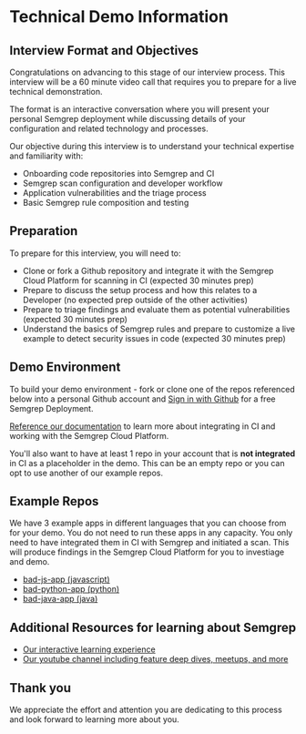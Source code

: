 # Technical Demo Information

## Interview Format and Objectives

Congratulations on advancing to this stage of our interview process. This interview will be a 60 minute video call that requires you to prepare for a live technical demonstration.

The format is an interactive conversation where you will present your personal Semgrep deployment while discussing details of your configuration and related technology and processes.

Our objective during this interview is to understand your technical expertise and familiarity with:
- Onboarding code repositories into Semgrep and CI
- Semgrep scan configuration and developer workflow
- Application vulnerabilities and the triage process
- Basic Semgrep rule composition and testing

## Preparation

To prepare for this interview, you will need to:
- Clone or fork a Github repository and integrate it with the Semgrep Cloud Platform for scanning in CI (expected 30 minutes prep)
- Prepare to discuss the setup process and how this relates to a Developer (no expected prep outside of the other activities)
- Prepare to triage findings and evaluate them as potential vulnerabilities (expected 30 minutes prep)
- Understand the basics of Semgrep rules and prepare to customize a live example to detect security issues in code (expected 30 minutes prep)

## Demo Environment

To build your demo environment - fork or clone one of the repos referenced below into a personal Github account and [Sign in with Github](https://semgrep.dev/login?utm_source=website) for a free Semgrep Deployment. 

[Reference our documentation](https://semgrep.dev/docs/) to learn more about integrating in CI and working with the Semgrep Cloud Platform. 

You'll also want to have at least 1 repo in your account that is __not integrated__ in CI as a placeholder in the demo.  This can be an empty repo or you can opt to use another of our example repos.

## Example Repos

We have 3 example apps in different languages that you can choose from for your demo.  You do not need to run these apps in any capacity.  You only need to have integrated them in CI with Semgrep and initiated a scan.  This will produce findings in the Semgrep Cloud Platform for you to investiage and demo.

- [bad-js-app (javascript)](https://github.com/r2c-CSE/bad-js-app)
- [bad-python-app (python)](https://github.com/r2c-CSE/bad-python-app)
- [bad-java-app (java)](https://github.com/r2c-CSE/bad-java-app)

## Additional Resources for learning about Semgrep

- [Our interactive learning experience](https://semgrep.dev/learn)
- [Our youtube channel including feature deep dives, meetups, and more](https://www.youtube.com/@semgrep)

## Thank you

We appreciate the effort and attention you are dedicating to this process and look forward to learning more about you.
